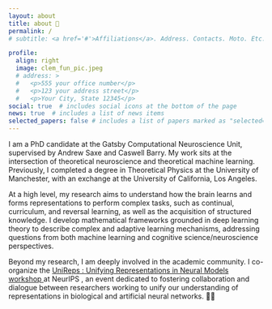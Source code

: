 ```yaml
---
layout: about
title: about 🍊
permalink: /
# subtitle: <a href='#'>Affiliations</a>. Address. Contacts. Moto. Etc.

profile:
  align: right
  image: clem_fun_pic.jpeg
  # address: >
  #   <p>555 your office number</p>
  #   <p>123 your address street</p>
  #   <p>Your City, State 12345</p>
social: true  # includes social icons at the bottom of the page
news: true  # includes a list of news items
selected_papers: false # includes a list of papers marked as "selected={true}"
---
```

I am a PhD candidate at the Gatsby Computational Neuroscience Unit, supervised by Andrew Saxe and Caswell Barry. My work sits at the intersection of theoretical neuroscience and theoretical machine learning. Previously, I completed a degree in Theoretical Physics at the University of Manchester, with an exchange at the University of California, Los Angeles.

At a high level, my research aims to understand how the brain learns and forms representations to perform complex tasks, such as continual, curriculum, and reversal learning, as well as the acquisition of structured knowledge. I develop mathematical frameworks grounded in deep learning theory to describe complex and adaptive learning mechanisms, addressing questions from both machine learning and cognitive science/neuroscience perspectives. 

Beyond my research, I am deeply involved in the academic community. I co-organize the  <a href= "https://unireps.org">UniReps : Unifying Representations in Neural Models workshop </a> at NeurIPS , an event dedicated to fostering collaboration and dialogue between researchers working to unify our understanding of representations in biological and artificial neural networks. 🔵🔴
